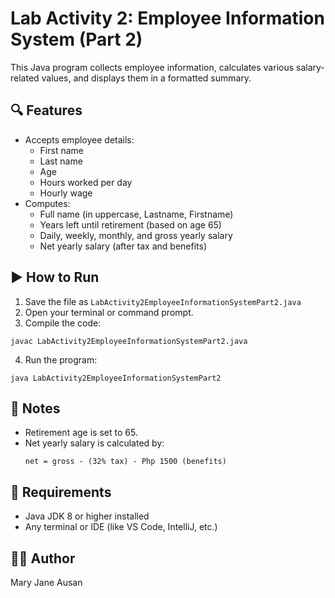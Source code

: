 # Lab Activity 2: Employee Information System (Part 2)

This Java program collects employee information, calculates various salary-related values, and displays them in a formatted summary.

## 🔍 Features

- Accepts employee details:
  - First name
  - Last name
  - Age
  - Hours worked per day
  - Hourly wage
- Computes:
  - Full name (in uppercase, Lastname, Firstname)
  - Years left until retirement (based on age 65)
  - Daily, weekly, monthly, and gross yearly salary
  - Net yearly salary (after tax and benefits)

## ▶️ How to Run

1. Save the file as `LabActivity2EmployeeInformationSystemPart2.java`
2. Open your terminal or command prompt.
3. Compile the code:

```
javac LabActivity2EmployeeInformationSystemPart2.java
```

4. Run the program:

```
java LabActivity2EmployeeInformationSystemPart2
```

## 📌 Notes

- Retirement age is set to 65.
- Net yearly salary is calculated by:
  ```
  net = gross - (32% tax) - Php 1500 (benefits)
  ```

## 📎 Requirements

- Java JDK 8 or higher installed
- Any terminal or IDE (like VS Code, IntelliJ, etc.)

## 👩‍💻 Author

Mary Jane Ausan